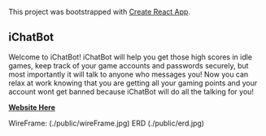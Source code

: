 This project was bootstrapped with [Create React App](https://github.com/facebook/create-react-app).

## iChatBot

Welcome to iChatBot! iChatBot will help you get those high scores in idle games, keep track of your game accounts and passwords securely, but most importantly it will talk to anyone who messages you! Now you can relax at work knowing that you are getting all your gaming points and your account wont get banned because iChatBot will do all the talking for you!

[**Website Here**](https://dashboard.heroku.com/apps/stark-shore-14188)

WireFrame:
(./public/wireFrame.jpg)
ERD
(./public/erd.jpg)